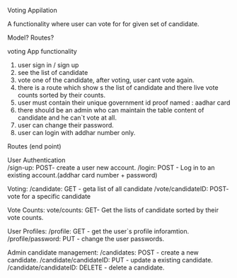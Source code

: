 Voting Appilation

A functionality where user can vote for for given set of candidate. 



Model?
Routes?

 voting App functionality
 1. user sign in / sign up
 2. see the list of candidate 
 3. vote one of the candidate, after voting, user cant vote again.
 4. there is a route which show s the list of candidate and there live vote counts sorted by their counts. 
 5. user must contain their unique government id proof named : aadhar card
 6. there should be an admin who can maintain the table content of candidate and he can`t vote at all. 
 7. user can change their password. 
 8. user can login with addhar number only. 


 Routes (end point)

 User Authentication    
      /sign-up: POST- create a user new account.
      /login: POST - Log in to an existing account.(addhar card number + password)

 Voting:
     /candidate: GET - geta list of all candidate
     /vote/candidateID: POST- vote for a specific candidate

Vote Counts:
     vote/counts: GET- Get the lists of candidate sorted by their vote counts. 

User Profiles:
     /profile: GET - get the user`s profile inforamtion.     
     /profile/password: PUT - change the user passwords. 

Admin candidate management:
      /candidates: POST - create a new candidate.
      /candidate/candidateID: PUT - update a existing candidate.
      /candidate/candidateID:  DELETE - delete a candidate.
     









